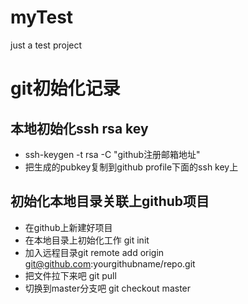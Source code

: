 # myTest
just a test project 

# git初始化记录
## 本地初始化ssh rsa key
* ssh-keygen -t rsa -C "github注册邮箱地址"
* 把生成的pubkey复制到github profile下面的ssh key上
## 初始化本地目录关联上github项目
* 在github上新建好项目
* 在本地目录上初始化工作 git init
* 加入远程目录git remote add origin git@github.com:yourgithubname/repo.git
* 把文件拉下来吧 git pull
* 切换到master分支吧 git checkout master
